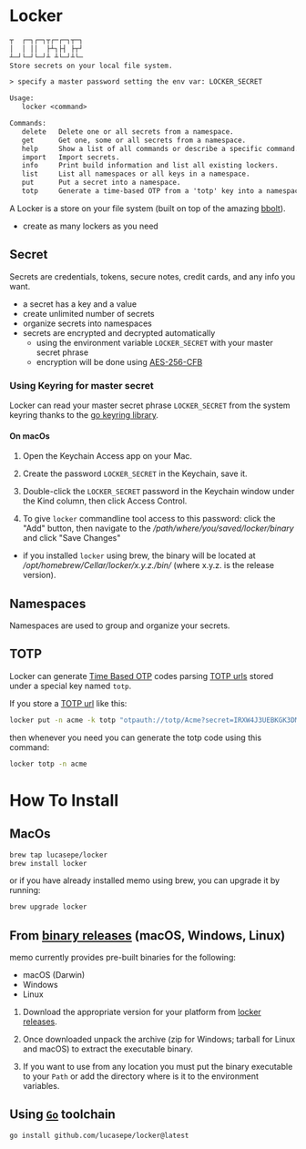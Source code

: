 # Locker


```txt
┬  ┌─┐┌─┐┬┌─┌─┐┬─┐
│  │ ││  ├┴┐├┤ ├┬┘
┴─┘└─┘└─┘┴ ┴└─┘┴└─
Store secrets on your local file system.

> specify a master password setting the env var: LOCKER_SECRET

Usage:
   locker <command>

Commands:
   delete   Delete one or all secrets from a namespace.
   get      Get one, some or all secrets from a namespace.
   help     Show a list of all commands or describe a specific command.
   import   Import secrets.
   info     Print build information and list all existing lockers.
   list     List all namespaces or all keys in a namespace.
   put      Put a secret into a namespace.
   totp     Generate a time-based OTP from a 'totp' key into a namespace.
```

A Locker is a store on your file system (built on top of the amazing [bbolt](https://github.com/etcd-io/bbolt)).

- create as many lockers as you need

## Secret

Secrets are credentials, tokens, secure notes, credit cards, and any info you want.

- a secret has a key and a value
- create unlimited number of secrets
- organize secrets into namespaces
- secrets are encrypted and decrypted automatically
  - using the environment variable `LOCKER_SECRET` with your master secret phrase
  - encryption will be done using [AES-256-CFB](https://it.wikipedia.org/wiki/Advanced_Encryption_Standard)

### Using Keyring for master secret

Locker can read your master secret phrase `LOCKER_SECRET` from the system keyring thanks to the [go keyring library](https://github.com/zalando/go-keyring).

#### On macOs

1. Open the Keychain Access app  on your Mac.

2. Create the password `LOCKER_SECRET` in the Keychain, save it. 
3. Double-click the `LOCKER_SECRET` password in the Keychain window under the Kind column, then click Access Control.
4. To give `locker` commandline tool access to this password: click the "Add" button, then navigate to the _/path/where/you/saved/locker/binary_ and click "Save Changes"
  - if you installed `locker` using brew, the binary will be located at _/opt/homebrew/Cellar/locker/x.y.z./bin/_ (where x.y.z. is the release version).

## Namespaces

Namespaces are used to group and organize your secrets.

## TOTP

Locker can generate [Time Based OTP](https://en.wikipedia.org/wiki/Time-based_one-time_password) codes parsing [TOTP urls](https://github.com/google/google-authenticator/wiki/Key-Uri-Format) stored under a special key named `totp`.

If you store a [TOTP url](https://github.com/google/google-authenticator/wiki/Key-Uri-Format) like this:

```sh
locker put -n acme -k totp "otpauth://totp/Acme?secret=IRXW4J3UEBKGK3DMEBAW46KPNZSSC"
```

then whenever you need you can generate the totp code using this command:

```sh
locker totp -n acme
```

# How To Install

## MacOs

```sh
brew tap lucasepe/locker
brew install locker
```

or if you have already installed memo using brew, you can upgrade it by running:

```sh
brew upgrade locker
```

## From [binary releases](https://github.com/lucasepe/locker/releases) (macOS, Windows, Linux)

memo currently provides pre-built binaries for the following:

- macOS (Darwin)
- Windows
- Linux

1. Download the appropriate version for your platform from [locker releases](https://github.com/lucasepe/locker/releases).

2. Once downloaded unpack the archive (zip for Windows; tarball for Linux and macOS) to extract the executable binary. 

3. If you want to use from any location you must put the binary executable to your `Path` or add the directory where is it to the environment variables.

## Using [`Go`](https://go.dev/dl/) toolchain

```sh
go install github.com/lucasepe/locker@latest
```
